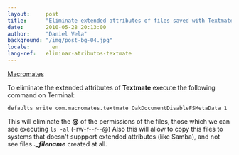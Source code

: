 ```yaml
---
layout:     post
title:      "Eliminate extended attributes of files saved with Textmate"
date:       2010-05-28 20:13:00
author:     "Daniel Vela"
background: "/img/post-bg-04.jpg"
locale:       en
lang-ref:   eliminar-atributos-textmate
---
```


[Macromates](http://manual.macromates.com/en/saving_files.html)  

To eliminate the extended attributes of **Textmate** execute the following command on Terminal: 

	defaults write com.macromates.textmate OakDocumentDisableFSMetaData 1  

This will eliminate the **@** of the permissions of the files, those which we can see executing `ls -al` (-rw-r--r--@)
Also this will allow to copy this files to systems that doesn't suppport extended attributes (like Samba), and not see files ***._filename*** created at all.
